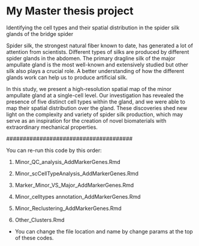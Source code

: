 # My Master thesis project

Identifying the cell types 
and their spatial distribution 
in the spider silk glands of the bridge spider



Spider silk, the strongest natural fiber known to date, has generated a lot of attention from scientists. 
Different types of silks are produced by different spider glands in the abdomen. 
The primary dragline silk of the major ampullate gland is the most well-known and extensively studied but other silk also plays a crucial role. 
A better understanding of how the different glands work can help us to produce artificial silk. 


In this study, we present a high-resolution spatial map of the minor ampullate gland at a single-cell level. 
Our investigation has revealed the presence of five distinct cell types within the gland, and we were able to map their spatial distribution over the gland. 
These discoveries shed new light on the complexity and variety of spider silk production, which may serve as an inspiration for the creation of novel biomaterials with extraordinary mechanical properties.







######################################


You can re-run this code by this order:


1. Minor_QC_analysis_AddMarkerGenes.Rmd


2. Minor_scCellTypeAnalysis_AddMarkerGenes.Rmd


4. Marker_Minor_VS_Major_AddMarkerGenes.Rmd


6. Minor_celltypes annotation_AddMarkerGenes.Rmd


8. Minor_Reclustering_AddMarkerGenes.Rmd


9. Other_Clusters.Rmd


* You can change the file location and name by change params at the top of these codes.
